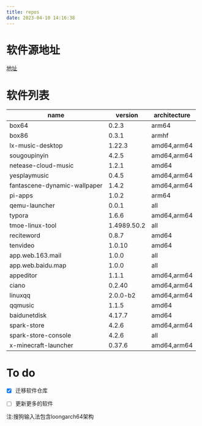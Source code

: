 ```yaml
---
title: repos
date: 2023-04-10 14:16:38
---
```

# 软件源地址
 [地址](./debian)

# 软件列表
| name                         | version     | architecture |
|------------------------------|-------------|--------------|
| box64                        | 0.2.3       | arm64        |
| box86                        | 0.3.1       | armhf        |
| lx-music-desktop             | 1.22.3      | amd64,arm64  |
| sougoupinyin                 | 4.2.5       | amd64,arm64  |
| netease-cloud-music          | 1.2.1       | amd64        |
| yesplaymusic                 | 0.4.5       | amd64,arm64  |
| fantascene-dynamic-wallpaper | 1.4.2       | amd64,arm64  |
| pi-apps                      | 1.0.2       | arm64        |
| qemu-launcher                | 0.0.1       | all          |
| typora                       | 1.6.6       | amd64,arm64  |
| tmoe-linux-tool              | 1.4989.50.2 | all          |
| reciteword                   | 0.8.7       | amd64        |
| tenvideo                     | 1.0.10      | amd64        |
| app.web.163.mail             | 1.0.0       | all          |
| app.web.baidu.map            | 1.0.0       | all          |
| appeditor                    | 1.1.1       | amd64,arm64  |
| ciano                        | 0.2.40      | amd64,arm64  |
| linuxqq                      | 2.0.0-b2    | amd64,arm64  |
| qqmusic                      | 1.1.5       | amd64        |
| baidunetdisk                 | 4.17.7      | amd64        |
| spark-store                  | 4.2.6       | amd64,arm64  |
| spark-store-console          | 4.2.6       | all          |
| x-minecraft-launcher         | 0.37.6      | amd64,arm64  |
# To do 
- [x] 迁移软件仓库

- [ ] 更新更多的软件

注:搜狗输入法包含loongarch64架构
